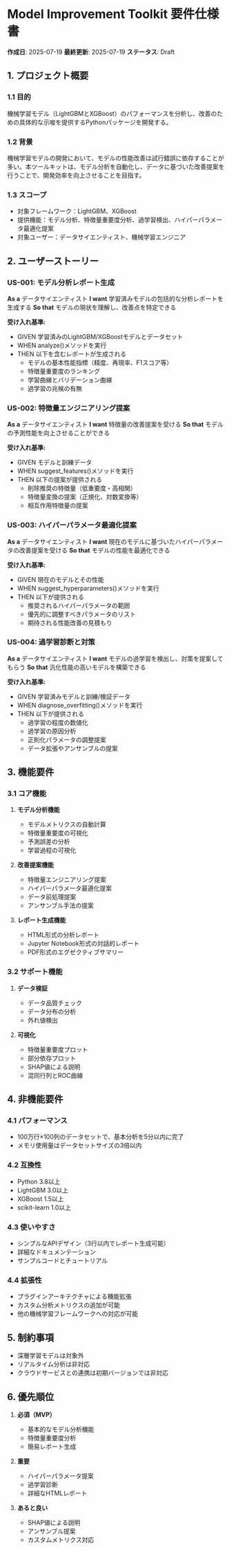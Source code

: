 # Model Improvement Toolkit 要件仕様書

**作成日**: 2025-07-19
**最終更新**: 2025-07-19
**ステータス**: Draft

## 1. プロジェクト概要

### 1.1 目的
機械学習モデル（LightGBMとXGBoost）のパフォーマンスを分析し、改善のための具体的な示唆を提供するPythonパッケージを開発する。

### 1.2 背景
機械学習モデルの開発において、モデルの性能改善は試行錯誤に依存することが多い。本ツールキットは、モデル分析を自動化し、データに基づいた改善提案を行うことで、開発効率を向上させることを目指す。

### 1.3 スコープ
- 対象フレームワーク：LightGBM、XGBoost
- 提供機能：モデル分析、特徴量重要度分析、過学習検出、ハイパーパラメータ最適化提案
- 対象ユーザー：データサイエンティスト、機械学習エンジニア

## 2. ユーザーストーリー

### US-001: モデル分析レポート生成
**As a** データサイエンティスト
**I want** 学習済みモデルの包括的な分析レポートを生成する
**So that** モデルの現状を理解し、改善点を特定できる

**受け入れ基準:**
- GIVEN 学習済みのLightGBM/XGBoostモデルとデータセット
- WHEN analyze()メソッドを実行
- THEN 以下を含むレポートが生成される
  - モデルの基本性能指標（精度、再現率、F1スコア等）
  - 特徴量重要度のランキング
  - 学習曲線とバリデーション曲線
  - 過学習の兆候の有無

### US-002: 特徴量エンジニアリング提案
**As a** データサイエンティスト
**I want** 特徴量の改善提案を受ける
**So that** モデルの予測性能を向上させることができる

**受け入れ基準:**
- GIVEN モデルと訓練データ
- WHEN suggest_features()メソッドを実行
- THEN 以下の提案が提供される
  - 削除推奨の特徴量（低重要度・高相関）
  - 特徴量変換の提案（正規化、対数変換等）
  - 相互作用特徴量の提案

### US-003: ハイパーパラメータ最適化提案
**As a** データサイエンティスト
**I want** 現在のモデルに基づいたハイパーパラメータの改善提案を受ける
**So that** モデルの性能を最適化できる

**受け入れ基準:**
- GIVEN 現在のモデルとその性能
- WHEN suggest_hyperparameters()メソッドを実行
- THEN 以下が提供される
  - 推奨されるハイパーパラメータの範囲
  - 優先的に調整すべきパラメータのリスト
  - 期待される性能改善の見積もり

### US-004: 過学習診断と対策
**As a** データサイエンティスト
**I want** モデルの過学習を検出し、対策を提案してもらう
**So that** 汎化性能の高いモデルを構築できる

**受け入れ基準:**
- GIVEN 学習済みモデルと訓練/検証データ
- WHEN diagnose_overfitting()メソッドを実行
- THEN 以下が提供される
  - 過学習の程度の数値化
  - 過学習の原因分析
  - 正則化パラメータの調整提案
  - データ拡張やアンサンブルの提案

## 3. 機能要件

### 3.1 コア機能
1. **モデル分析機能**
   - モデルメトリクスの自動計算
   - 特徴量重要度の可視化
   - 予測誤差の分析
   - 学習過程の可視化

2. **改善提案機能**
   - 特徴量エンジニアリング提案
   - ハイパーパラメータ最適化提案
   - データ前処理提案
   - アンサンブル手法の提案

3. **レポート生成機能**
   - HTML形式の分析レポート
   - Jupyter Notebook形式の対話的レポート
   - PDF形式のエグゼクティブサマリー

### 3.2 サポート機能
1. **データ検証**
   - データ品質チェック
   - データ分布の分析
   - 外れ値検出

2. **可視化**
   - 特徴量重要度プロット
   - 部分依存プロット
   - SHAP値による説明
   - 混同行列とROC曲線

## 4. 非機能要件

### 4.1 パフォーマンス
- 100万行×100列のデータセットで、基本分析を5分以内に完了
- メモリ使用量はデータセットサイズの3倍以内

### 4.2 互換性
- Python 3.8以上
- LightGBM 3.0以上
- XGBoost 1.5以上
- scikit-learn 1.0以上

### 4.3 使いやすさ
- シンプルなAPIデザイン（3行以内でレポート生成可能）
- 詳細なドキュメンテーション
- サンプルコードとチュートリアル

### 4.4 拡張性
- プラグインアーキテクチャによる機能拡張
- カスタム分析メトリクスの追加が可能
- 他の機械学習フレームワークへの対応が可能

## 5. 制約事項
- 深層学習モデルは対象外
- リアルタイム分析は非対応
- クラウドサービスとの連携は初期バージョンでは非対応

## 6. 優先順位
1. **必須（MVP）**
   - 基本的なモデル分析機能
   - 特徴量重要度分析
   - 簡易レポート生成

2. **重要**
   - ハイパーパラメータ提案
   - 過学習診断
   - 詳細なHTMLレポート

3. **あると良い**
   - SHAP値による説明
   - アンサンブル提案
   - カスタムメトリクス対応